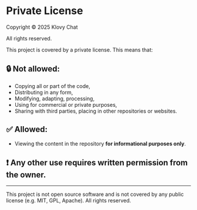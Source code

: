 # Private License

Copyright © 2025 Klovy Chat

All rights reserved.

This project is covered by a private license. This means that:

## 🔒 Not allowed:

- Copying all or part of the code,
- Distributing in any form,
- Modifying, adapting, processing,
- Using for commercial or private purposes,
- Sharing with third parties, placing in other repositories or websites.

## ✅ Allowed:

- Viewing the content in the repository **for informational purposes only**.

## ❗ Any other use requires **written permission from the owner**.

---

This project is not open source software and is not covered by any public license (e.g. MIT, GPL, Apache). All rights reserved.
